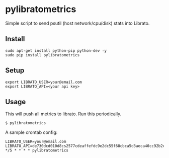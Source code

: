 pylibratometrics
================

Simple script to send psutil (host network/cpu/disk) stats into Librato.

Install
-------

	sudo apt-get install python-pip python-dev -y
	sudo pip install pylibratometrics

Setup 
-------

    export LIBRATO_USER=your@email.com
    export LIBRATO_API=<your api key>

Usage
-------

This will push all metrics to librato. Run this periodically.

	$ pylibratometrics

 A sample crontab config:

	LIBRATO_USER=your@email.com
	LIBRATO_API=de730dcd010d8cs2577cdeaffefdc9e2dc55f68cbca5d3aeca40cc92b2cec73f
	*/5 * * * * pylibratometrics


